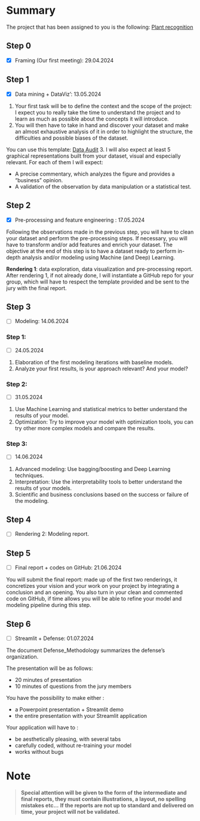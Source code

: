 # Summary
The project that has been assigned to you is the following: [Plant recognition](https://docs.google.com/document/d/1Vp1yK03Be5DQrP2WEVLP6fSY7A0_5BzxtrPzszQMx1o/edit)

## Step 0
- [x] Framing (Our first meeting): 29.04.2024

## Step 1
- [X] Data mining + DataViz’: 13.05.2024

1. Your first task will be to define the context and the scope of the project: I expect you to really take the time to understand the project and to learn as much as possible about the concepts it will introduce.
2. You will then have to take in hand and discover your dataset and make an almost exhaustive analysis of it in order to highlight the structure, the difficulties and possible biases of the dataset.

You can use this template: [Data Audit](https://drive.google.com/open?id=1BZF56pzSsScHQZjJnM945iCcAKyxm2BqRsv7at-1bqY&usp=drive_copy)
3. I will also expect at least 5 graphical representations built from your dataset, visual and especially relevant. For each of them I will expect:
   - A precise commentary, which analyzes the figure and provides a “business” opinion.
   - A validation of the observation by data manipulation or a statistical test.

## Step 2
- [X] Pre-processing and feature engineering : 17.05.2024

Following the observations made in the previous step, you will have to clean your dataset and perform the pre-processing steps.
If necessary, you will have to transform and/or add features and enrich your dataset.
The objective at the end of this step is to have a dataset ready to perform in-depth analysis and/or modeling using Machine (and Deep) Learning.

**Rendering 1**: data exploration, data visualization and pre-processing report.
After rendering 1, if not already done, I will instantiate a GitHub repo for your group, which will have to respect the template provided and be sent to the jury with the final report.

## Step 3
- [ ] Modeling: 14.06.2024

### Step 1:
- [ ] 24.05.2024

1. Elaboration of the first modeling iterations with baseline models.
2. Analyze your first results, is your approach relevant? And your model?

### Step 2:
- [ ] 31.05.2024

1. Use Machine Learning and statistical metrics to better understand the results of your model.
2. Optimization: Try to improve your model with optimization tools, you can try other more complex models and compare the results.

### Step 3:
- [ ] 14.06.2024

1. Advanced modeling: Use bagging/boosting and Deep Learning techniques.
2. Interpretation: Use the interpretability tools to better understand the results of your models.
3. Scientific and business conclusions based on the success or failure of the modeling.

## Step 4
- [ ] Rendering 2: Modeling report. 

## Step 5
- [ ] Final report + codes on GitHub: 21.06.2024

You will submit the final report: made up of the first two renderings, it concretizes your vision and your work on your project by integrating a conclusion and an opening.
You also turn in your clean and commented code on GitHub, if time allows you will be able to refine your model and modeling pipeline during this step.

## Step 6
- [ ] Streamlit + Defense: 01.07.2024

The document Defense_Methodology summarizes the defense’s organization.

The presentation will be as follows:
- 20 minutes of presentation
- 10 minutes of questions from the jury members

You have the possibility to make either :
- a Powerpoint presentation + Streamlit demo
- the entire presentation with your Streamlit application

Your application will have to :
- be aesthetically pleasing, with several tabs
- carefully coded, without re-training your model
- works without bugs

# Note
> **Special attention will be given to the form of the intermediate and final reports, they must contain illustrations, a layout, no spelling mistakes etc...**
> **If the reports are not up to standard and delivered on time, your project will not be validated.**


